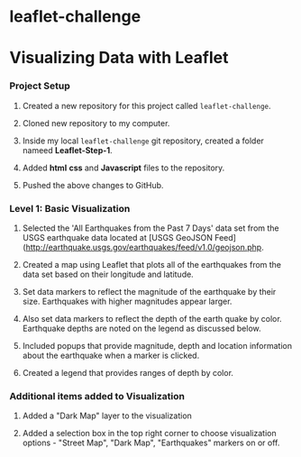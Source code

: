 # leaflet-challenge
# Visualizing Data with Leaflet

### Project Setup

1. Created a new repository for this project called `leaflet-challenge`. 

2. Cloned new repository to my computer.

3. Inside my local `leaflet-challenge` git repository, created a folder nameed **Leaflet-Step-1**.

4. Added **html** **css** and **Javascript** files to the repository. 

5. Pushed the above changes to GitHub.

### Level 1: Basic Visualization

1. Selected the 'All Earthquakes from the Past 7 Days' data set from the USGS earthquake data located at [USGS GeoJSON Feed](http://earthquake.usgs.gov/earthquakes/feed/v1.0/geojson.php.

2. Created a map using Leaflet that plots all of the earthquakes from the data set based on their longitude and latitude.

3. Set data markers to reflect the magnitude of the earthquake by their size.  Earthquakes with higher magnitudes appear larger.   

3. Also set data markers to reflect the depth of the earth quake by color. Earthquake depths are noted on the legend as discussed below.

4. Included popups that provide magnitude, depth and location information about the earthquake when a marker is clicked.

5. Created a legend that provides ranges of depth by color.
   
### Additional items added to Visualization

1. Added a "Dark Map" layer to the visualization

2. Added a selection box in the top right corner to choose visualization options - "Street Map", "Dark Map", "Earthquakes" markers on or off.  

